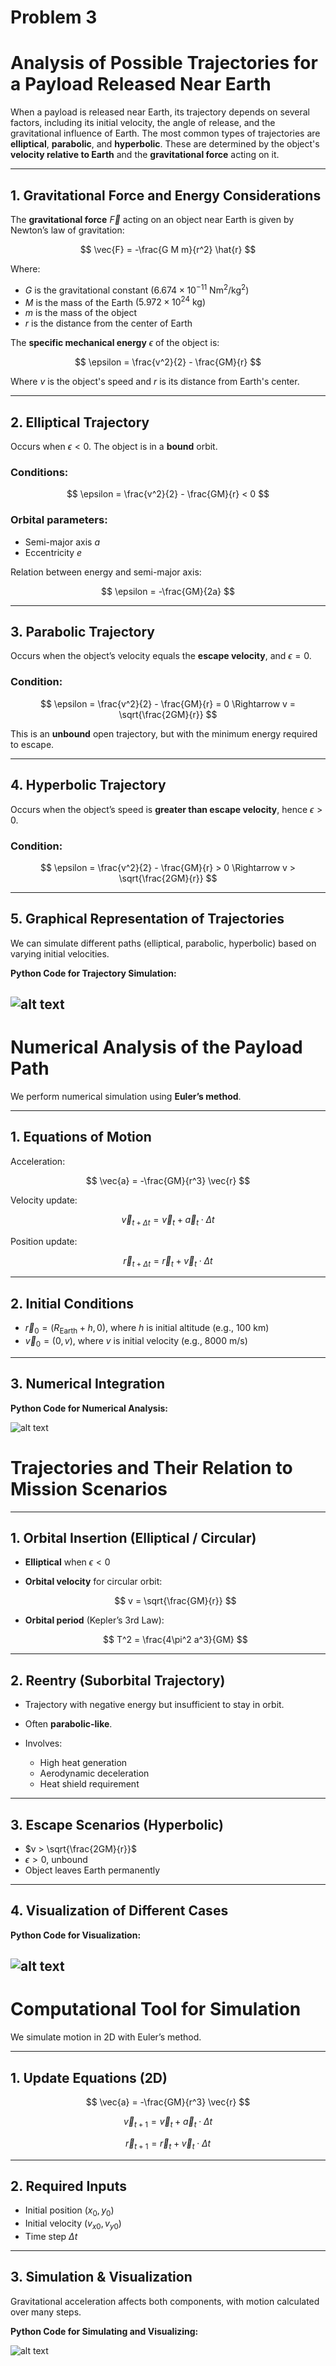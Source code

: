 # **Problem 3**

# Analysis of Possible Trajectories for a Payload Released Near Earth

When a payload is released near Earth, its trajectory depends on several factors, including its initial velocity, the angle of release, and the gravitational influence of Earth. The most common types of trajectories are **elliptical**, **parabolic**, and **hyperbolic**. These are determined by the object's **velocity relative to Earth** and the **gravitational force** acting on it.

---

## 1. Gravitational Force and Energy Considerations

The **gravitational force** $\vec{F}$ acting on an object near Earth is given by Newton’s law of gravitation:

$$
\vec{F} = -\frac{G M m}{r^2} \hat{r}
$$

Where:

* $G$ is the gravitational constant $(6.674 \times 10^{-11} \ \text{Nm}^2/\text{kg}^2)$
* $M$ is the mass of the Earth $(5.972 \times 10^{24} \ \text{kg})$
* $m$ is the mass of the object
* $r$ is the distance from the center of Earth

The **specific mechanical energy** $\epsilon$ of the object is:

$$
\epsilon = \frac{v^2}{2} - \frac{GM}{r}
$$

Where $v$ is the object's speed and $r$ is its distance from Earth's center.

---

## 2. Elliptical Trajectory

Occurs when $\epsilon < 0$. The object is in a **bound** orbit.

### Conditions:

$$
\epsilon = \frac{v^2}{2} - \frac{GM}{r} < 0
$$

### Orbital parameters:

* Semi-major axis $a$
* Eccentricity $e$

Relation between energy and semi-major axis:

$$
\epsilon = -\frac{GM}{2a}
$$

---

## 3. Parabolic Trajectory

Occurs when the object’s velocity equals the **escape velocity**, and $\epsilon = 0$.

### Condition:

$$
\epsilon = \frac{v^2}{2} - \frac{GM}{r} = 0 \Rightarrow v = \sqrt{\frac{2GM}{r}}
$$

This is an **unbound** open trajectory, but with the minimum energy required to escape.

---

## 4. Hyperbolic Trajectory

Occurs when the object’s speed is **greater than escape velocity**, hence $\epsilon > 0$.

### Condition:

$$
\epsilon = \frac{v^2}{2} - \frac{GM}{r} > 0 \Rightarrow v > \sqrt{\frac{2GM}{r}}
$$

---

## 5. Graphical Representation of Trajectories

We can simulate different paths (elliptical, parabolic, hyperbolic) based on varying initial velocities.

**Python Code for Trajectory Simulation:**

![alt text](image-2-1.png)
---

# Numerical Analysis of the Payload Path

We perform numerical simulation using **Euler’s method**.

---

## 1. Equations of Motion

Acceleration:

$$
\vec{a} = -\frac{GM}{r^3} \vec{r}
$$

Velocity update:

$$
\vec{v}_{t+\Delta t} = \vec{v}_t + \vec{a}_t \cdot \Delta t
$$

Position update:

$$
\vec{r}_{t+\Delta t} = \vec{r}_t + \vec{v}_t \cdot \Delta t
$$

---

## 2. Initial Conditions

* $\vec{r}_0 = (R_{\text{Earth}} + h, 0)$, where $h$ is initial altitude (e.g., 100 km)
* $\vec{v}_0 = (0, v)$, where $v$ is initial velocity (e.g., 8000 m/s)

---

## 3. Numerical Integration

**Python Code for Numerical Analysis:**

![alt text](image-3-1.png)

# Trajectories and Their Relation to Mission Scenarios

---

## 1. Orbital Insertion (Elliptical / Circular)

* **Elliptical** when $\epsilon < 0$

* **Orbital velocity** for circular orbit:

  $$
  v = \sqrt{\frac{GM}{r}}
  $$

* **Orbital period** (Kepler’s 3rd Law):

  $$
  T^2 = \frac{4\pi^2 a^3}{GM}
  $$

---

## 2. Reentry (Suborbital Trajectory)

* Trajectory with negative energy but insufficient to stay in orbit.
* Often **parabolic-like**.
* Involves:

  * High heat generation
  * Aerodynamic deceleration
  * Heat shield requirement

---

## 3. Escape Scenarios (Hyperbolic)

* $v > \sqrt{\frac{2GM}{r}}$
* $\epsilon > 0$, unbound
* Object leaves Earth permanently

---

## 4. Visualization of Different Cases

**Python Code for Visualization:**

![alt text](image-4-1.png)
---

# Computational Tool for Simulation

We simulate motion in 2D with Euler’s method.

---

## 1. Update Equations (2D)

$$
\vec{a} = -\frac{GM}{r^3} \vec{r}
$$

$$
\vec{v}_{t+1} = \vec{v}_t + \vec{a}_t \cdot \Delta t
$$

$$
\vec{r}_{t+1} = \vec{r}_t + \vec{v}_t \cdot \Delta t
$$

---

## 2. Required Inputs

* Initial position $(x_0, y_0)$
* Initial velocity $(v_{x0}, v_{y0})$
* Time step $\Delta t$

---

## 3. Simulation & Visualization

Gravitational acceleration affects both components, with motion calculated over many steps.

**Python Code for Simulating and Visualizing:**

![alt text](image-5-2.png)
